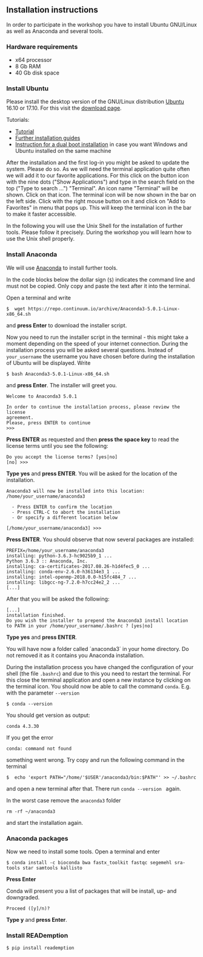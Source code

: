 ## Installation instructions

In order to participate in the workshop you have to install Ubuntu
GNU/Linux as well as Anaconda and several tools.

### Hardware requirements

- x64 processor
- 8 Gb RAM
- 40 Gb disk space

### Install Ubuntu

Please install the desktop version of the GNU/Linux
distribution [Ubuntu](https://www.ubuntu.com) 16.10 or 17.10. For this
visit the [download page](https://www.ubuntu.com/download/desktop).

Tutorials:
- [Tutorial](https://tutorials.ubuntu.com/tutorial/tutorial-install-ubuntu-desktop)
- [Further installation guides](https://help.ubuntu.com/community/Installation)
- [Instruction for a dual boot
  installation](https://help.ubuntu.com/community/WindowsDualBoot) in
  case you want Windows and Ubuntu installed on the same machine

After the installation and the first log-in you might be asked to
update the system. Please do so. As we will need the terminal
application quite often we will add it to our favorite
applications. For this click on the button icon with the nine dots
("Show Applications") and type in the search field on the top ("Type
to search ...") "Terminal". An icon name "Terminal" will be
shown. Click on that icon. The terminal icon will be now shown in the
bar on the left side. Click with the right mouse button on it and
click on "Add to Favorites" in menu that pops up. This will keep the
terminal icon in the bar to make it faster accessible.

In the following you will use the Unix Shell for the installation of
further tools. Please follow it precisely. During the workshop you
will learn how to use the Unix shell properly.

### Install Anaconda

We will use [Anaconda](https://www.anaconda.com) to install further
tools. 

In the code blocks below the dollar sign (`$`) indicates the command
line and must not be copied. Only copy and paste the text after it
into the terminal.

Open a terminal and write

```
$  wget https://repo.continuum.io/archive/Anaconda3-5.0.1-Linux-x86_64.sh
```

and **press Enter** to download the installer script.

Now you need to run the installer script in the terminal - this might
take a moment depending on the speed of your internet
connection. During the installation process you will be asked several
questions. Instead of `your_username` the username you have chosen
before during the installation of Ubuntu will be displayed. Write 

```
$ bash Anaconda3-5.0.1-Linux-x86_64.sh
 ```

and **press Enter**. The installer will greet you.

 
``` 
Welcome to Anaconda3 5.0.1
 
In order to continue the installation process, please review the license
agreement.
Please, press ENTER to continue
>>>
```

**Press ENTER** as requested and then **press the space key** to read
the license terms until you see the following:

```
Do you accept the license terms? [yes|no]
[no] >>>
```

**Type yes** and **press ENTER**. You will be asked for the location
of the installation.

```
Anaconda3 will now be installed into this location:
/home/your_username/anaconda3
 
  - Press ENTER to confirm the location
  - Press CTRL-C to abort the installation
  - Or specify a different location below
 
[/home/your_username/anaconda3] >>>
```

**Press ENTER**. You should observe that now several packages are
installed:

``` 
PREFIX=/home/your_username/anaconda3
installing: python-3.6.3-hc9025b9_1 ...
Python 3.6.3 :: Anaconda, Inc.
installing: ca-certificates-2017.08.26-h1d4fec5_0 ...
installing: conda-env-2.6.0-h36134e3_1 ...
installing: intel-openmp-2018.0.0-h15fc484_7 ...
installing: libgcc-ng-7.2.0-h7cc24e2_2 ...
[...]
``` 

After that you will be asked the following:
 
```
[...]
installation finished.
Do you wish the installer to prepend the Anaconda3 install location
to PATH in your /home/your_username/.bashrc ? [yes|no]
```

**Type yes** and **press ENTER**.

You will have now a folder called ´anaconda3´ in your home
directory. Do not removed it as it contains you Anaconda installation.

During the installation process you have changed the configuration of
your shell (the file `.bashrc`) and due to this you need to restart
the terminal. For this close the terminal application and open a new
instance by clicking on the terminal icon. You should now be able to
call the command `conda`. E.g. with the parameter `--version`

```
$ conda --version
```

You should get version as output:

```
conda 4.3.30
```

If you get the error

```
conda: command not found
```

something went wrong. Try copy and run the following command in the
terminal 

```
$  echo 'export PATH="/home/'$USER'/anaconda3/bin:$PATH"' >> ~/.bashrc
```

and open a new terminal after that. There run `conda --version ` again.

In the worst case remove the `anaconda3` folder 

```
rm -rf ~/anaconda3
```

and start the installation again.

### Anaconda packages

Now we need to install some tools. Open a terminal and enter

```
$ conda install -c bioconda bwa fastx_toolkit fastqc segemehl sra-tools star samtools kallisto
```

**Press Enter**

Conda will present you a list of packages that will be install, up-
and downgraded.

```
Proceed ([y]/n)?
```

**Type y** and **press Enter**.

### Install READemption

```
$ pip install reademption
```
